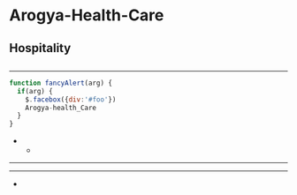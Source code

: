  Arogya-Health-Care
==
## Hospitality <h2> 
- - -
```javascript
function fancyAlert(arg) {
  if(arg) {
    $.facebox({div:'#foo'})
    Arogya-health_Care
  }
}
```
- -
-  - -
- - -
- 
